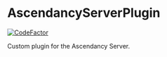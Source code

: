 # AscendancyServerPlugin

[![CodeFactor](https://www.codefactor.io/repository/github/md5sha256/ascendancyserverplugin/badge)](https://www.codefactor.io/repository/github/md5sha256/ascendancyserverplugin)

Custom plugin for the Ascendancy Server. 
